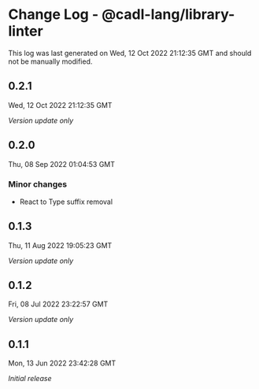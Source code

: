 # Change Log - @cadl-lang/library-linter

This log was last generated on Wed, 12 Oct 2022 21:12:35 GMT and should not be manually modified.

## 0.2.1
Wed, 12 Oct 2022 21:12:35 GMT

_Version update only_

## 0.2.0
Thu, 08 Sep 2022 01:04:53 GMT

### Minor changes

- React to Type suffix removal

## 0.1.3
Thu, 11 Aug 2022 19:05:23 GMT

_Version update only_

## 0.1.2
Fri, 08 Jul 2022 23:22:57 GMT

_Version update only_

## 0.1.1
Mon, 13 Jun 2022 23:42:28 GMT

_Initial release_

